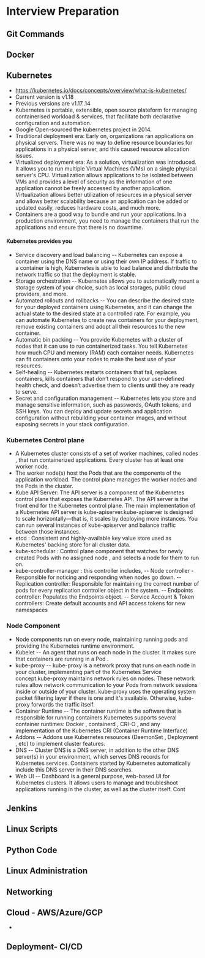 # Interview Preparation

## Git Commands

## Docker

## Kubernetes
 - https://kubernetes.io/docs/concepts/overview/what-is-kubernetes/
 - Current version is v1.18
 - Previous versions are v1.17..14
 - Kubernetes is portable, extensible, open source plateform for managing containerised workload & services, that facilitate both declarative configuration and automation. 
 - Google Open-sourced the kubernetes project in 2014.
 - Traditional deployment era: Early on, organizations ran applications on physical servers. There was no way to define resource boundaries for applications in a physical server, and this caused resource allocation issues. 
 - Virtualized deployment era: As a solution, virtualization was introduced. It allows you to run multiple Virtual Machines (VMs) on a single physical server's CPU. Virtualization allows applications to be isolated between VMs and provides a level of security as the information of one application cannot be freely accessed by another application.
Virtualization allows better utilization of resources in a physical server and allows better scalability because an application can be added or updated easily, reduces hardware costs, and much more.
 - Containers are a good way to bundle and run your applications. In a production environment, you need to manage the containers that run the applications and ensure that there is no downtime.
 #### Kubernetes provides you 
 - Service discovery and load balancing
 -- Kubernetes can expose a container using the DNS name or using their own IP address. If traffic to a container is high, Kubernetes is able to load balance and distribute the network traffic so that the deployment is stable.
 - Storage orchestration 
 -- Kubernetes allows you to automatically mount a storage system of your choice, such as local storages, public cloud providers, and more.
 - Automated rollouts and rollbacks
 -- You can describe the desired state for your deployed containers using Kubernetes, and it can change the actual state to the desired state at a controlled rate. For example, you can automate Kubernetes to create new containers for your deployment, remove existing containers and adopt all their resources to the new container.
 - Automatic bin packing 
 -- You provide Kubernetes with a cluster of nodes that it can use to run containerized tasks. You tell Kubernetes how much CPU and memory (RAM) each container needs. Kubernetes can fit containers onto your nodes to make the best use of your resources.
 - Self-healing 
 -- Kubernetes restarts containers that fail, replaces containers, kills containers that don’t respond to your user-defined health check, and doesn’t advertise them to clients until they are ready to serve.
 - Secret and configuration management
 -- Kubernetes lets you store and manage sensitive information, such as passwords, OAuth tokens, and SSH keys. You can deploy and update secrets and application configuration without rebuilding your container images, and without exposing secrets in your stack configuration.
 
 ### Kubernetes Control plane
 - A Kubernetes cluster consists of a set of worker machines, called nodes , that run containerized applications. Every cluster has at least one worker node.
 - The worker node(s) host the Pods that are the components of the application workload. The control plane manages the worker nodes and the Pods in the cluster. 
 - Kube API Server: The API server is a component of the Kubernetes control plane that exposes the Kubernetes API. The API server is the front end for the Kubernetes control plane. The main implementation of a Kubernetes API server is kube-apiserver.kube-apiserver is designed to scale horizontally—that is, it scales by deploying more instances. You can run several instances of kube-apiserver and balance traffic between those instances.
 - etcd : Consistent and highly-available key value store used as Kubernetes' backing store for all cluster data.
 - kube-schedular : Control plane component that watches for newly created Pods with no assigned node , and selects a node for them to run on.
 - kube-controller-manager : this controller includes, 
 -- Node controller - Responsible for noticing and responding when nodes go down.
 -- Replication controller: Responsible for maintaining the correct number of pods for every replication controller object in the system.
 -- Endpoints controller: Populates the Endpoints object.
 -- Service Account & Token controllers: Create default accounts and API access tokens for new namespaces
 
 ### Node Component
 - Node components run on every node, maintaining running pods and providing the Kubernetes runtime environment.
 - Kubelet -- An agent that runs on each node in the cluster. It makes sure that containers are running in a Pod .
 - kube-proxy -- kube-proxy is a network proxy that runs on each node in your cluster, implementing part of the Kubernetes Service concept.kube-proxy maintains network rules on nodes. These network rules allow network communication to your Pods from network sessions inside or outside of your cluster. kube-proxy uses the operating system packet filtering layer if there is one and it's available. Otherwise, kube-proxy forwards the traffic itself.
 - Container Runtime -- The container runtime is the software that is responsible for running containers.Kubernetes supports several container runtimes: Docker , containerd , CRI-O , and any implementation of the Kubernetes CRI (Container Runtime Interface)
 - Addons -- Addons use Kubernetes resources (DaemonSet , Deployment , etc) to implement cluster features.
 - DNS -- Cluster DNS is a DNS server, in addition to the other DNS server(s) in your environment, which serves DNS records for Kubernetes services. Containers started by Kubernetes automatically include this DNS server in their DNS searches.
 - Web UI -- Dashboard is a general purpose, web-based UI for Kubernetes clusters. It allows users to manage and troubleshoot applications running in the cluster, as well as the cluster itself.
Cont


## Jenkins

## Linux Scripts

## Python Code

## Linux Administration 

## Networking

## Cloud - AWS/Azure/GCP
- 

## Deployment- CI/CD
